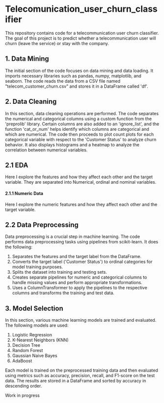 # Telecomunication_user_churn_classifier

This repository contains code for a telecommunication user churn classifier. The goal of this project is to predict whether a telecommunication user will churn (leave the service) or stay with the company.

## 1. Data Mining

The initial section of the code focuses on data mining and data loading. It imports necessary libraries such as pandas, numpy, matplotlib, and seaborn. The code reads the data from a CSV file named "telecom_customer_churn.csv" and stores it in a DataFrame called 'df'.

## 2. Data Cleaning

In this section, data cleaning operations are performed. The code separates the numerical and categorical columns using a custom function from the 'preprolib' library. Certain columns are also added to an 'ignore_list', and the function 'cat_or_num' helps identify which columns are categorical and which are numerical. The code then proceeds to plot count plots for each categorical variable with respect to the 'Customer Status' to analyze churn behavior. It also displays histograms and a heatmap to analyze the correlation between numerical variables.

## 2.1 EDA
Here I explore the features and how they affect each other and the target variable. They are separated into Numerical, ordinal and nominal variables.
#### 2.1.1 Numeric Data
Here I explore the numeric features and how they affect each other and the target variable.


## 2.2 Data Preprocessing

Data preprocessing is a crucial step in machine learning. The code performs data preprocessing tasks using pipelines from scikit-learn. It does the following:

1. Separates the features and the target label from the DataFrame.
2. Converts the target label ('Customer Status') to ordinal categories for model training purposes.
3. Splits the dataset into training and testing sets.
4. Creates separate pipelines for numeric and categorical columns to handle missing values and perform appropriate transformations.
5. Uses a ColumnTransformer to apply the pipelines to the respective columns and transforms the training and test data.

## 3. Model Selection

In this section, various machine learning models are trained and evaluated. The following models are used:

1. Logistic Regression
2. K-Nearest Neighbors (KNN)
3. Decision Tree
4. Random Forest
5. Gaussian Naive Bayes
6. AdaBoost

Each model is trained on the preprocessed training data and then evaluated using metrics such as accuracy, precision, recall, and F1-score on the test data. The results are stored in a DataFrame and sorted by accuracy in descending order.

Work in progress
